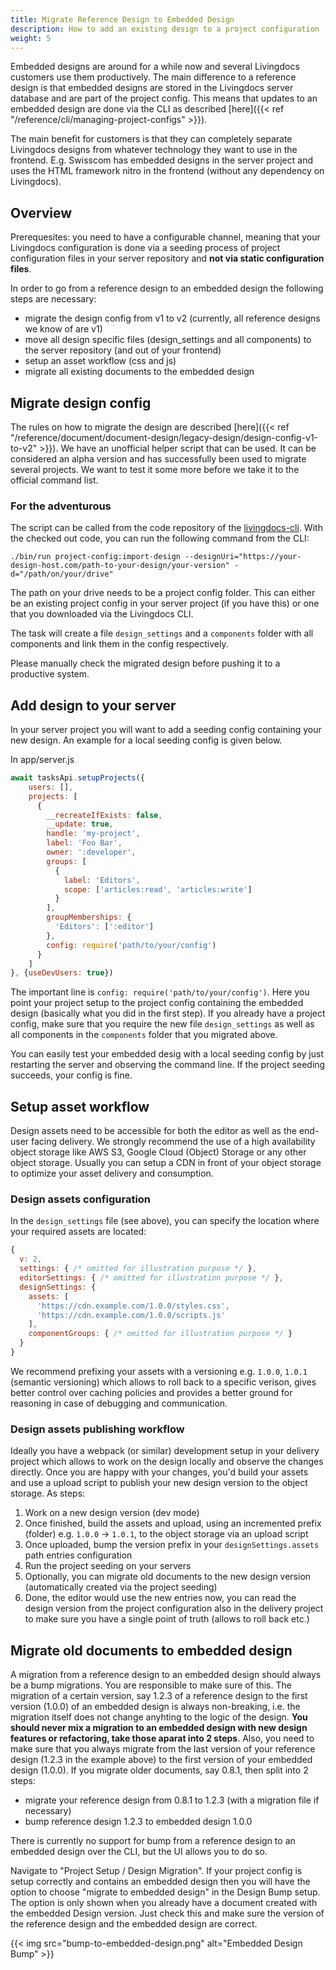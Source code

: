 ```yaml
---
title: Migrate Reference Design to Embedded Design
description: How to add an existing design to a project configuration
weight: 5
---
```


Embedded designs are around for a while now and several Livingdocs customers use them productively. The main difference to a reference design is that embedded designs are stored in the Livingdocs server database and are part of the project config. This means that updates to an embedded design are done via the CLI as described [here]({{< ref "/reference/cli/managing-project-configs" >}}).

The main benefit for customers is that they can completely separate Livingdocs designs from whatever technology they want to use in the frontend. E.g. Swisscom has embedded designs in the server project and uses the HTML framework nitro in the frontend (without any dependency on Livingdocs).

## Overview

Prerequesites: you need to have a configurable channel, meaning that your Livingdocs configuration is done via a seeding process of project configuration files in your server repository and **not via static configuration files**.

In order to go from a reference design to an embedded design the following steps are necessary:
- migrate the design config from v1 to v2 (currently, all reference designs we know of are v1)
- move all design specific files (design_settings and all components) to the server repository (and out of your frontend)
- setup an asset workflow (css and js)
- migrate all existing documents to the embedded design

## Migrate design config

The rules on how to migrate the design are described [here]({{< ref "/reference/document/document-design/legacy-design/design-config-v1-to-v2" >}}).
We have an unofficial helper script that can be used. It can be considered an alpha version and has successfully been used to migrate several projects. We want to test it some more before we take it to the official command list.

### For the adventurous

The script can be called from the code repository of the [livingdocs-cli](https://github.com/livingdocsIO/livingdocs-cli).
With the checked out code, you can run the following command from the CLI:
```
./bin/run project-config:import-design --designUri="https://your-design-host.com/path-to-your-design/your-version" -d="/path/on/your/drive"
```

The path on your drive needs to be a project config folder. This can either be an existing project config in your server project (if you have this) or one that you downloaded via the Livingdocs CLI.

The task will create a file `design_settings` and a `components` folder with all components and link them in the config respectively.

Please manually check the migrated design before pushing it to a productive system.
## Add design to your server

In your server project you will want to add a seeding config containing your new design. An example for a local seeding config is given below.

In app/server.js
```js
await tasksApi.setupProjects({
    users: [],
    projects: [
      {
        __recreateIfExists: false,
        __update: true,
        handle: 'my-project',
        label: 'Foo Bar',
        owner: ':developer',
        groups: [
          {
            label: 'Editors',
            scope: ['articles:read', 'articles:write']
          }
        ],
        groupMemberships: {
          'Editors': [':editor']
        },
        config: require('path/to/your/config')
      }
    ]
}, {useDevUsers: true})
```

The important line is `config: require('path/to/your/config')`. Here you point your project setup to the project config containing the embedded design (basically what you did in the first step).
If you already have a project config, make sure that you require the new file `design_settings` as well as all components in the `components` folder that you migrated above.

You can easily test your embedded desig with a local seeding config by just restarting the server and observing the command line. If the project seeding succeeds, your config is fine.

## Setup asset workflow

Design assets need to be accessible for both the editor as well as the end-user facing delivery. We strongly recommend the use of a high availability object storage like AWS S3, Google Cloud (Object) Storage or any other object storage. Usually you can setup a CDN in front of your object storage to optimize your asset delivery and consumption.

### Design assets configuration

In the `design_settings` file (see above), you can specify the location where your required assets are located:

```js
{
  v: 2,
  settings: { /* omitted for illustration purpose */ },
  editorSettings: { /* omitted for illustration purpose */ },
  designSettings: {
    assets: [
      'https://cdn.example.com/1.0.0/styles.css',
      'https://cdn.example.com/1.0.0/scripts.js'
    ],
    componentGroups: { /* omitted for illustration purpose */ }
  }
}
```

We recommend prefixing your assets with a versioning e.g. `1.0.0`, `1.0.1` (semantic versioning) which allows to roll back to a specific verison, gives better control over caching policies and provides a better ground for reasoning in case of debugging and communication.

### Design assets publishing workflow

Ideally you have a webpack (or similar) development setup in your delivery project which allows to work on the design locally and observe the changes directly. Once you are happy with your changes, you'd build your assets and use a upload script to publish your new design version to the object storage. As steps:

1. Work on a new design version (dev mode)
2. Once finished, build the assets and upload, using an incremented prefix (folder) e.g. `1.0.0` -> `1.0.1`, to the object storage via an upload script
3. Once uploaded, bump the version prefix in your `designSettings.assets` path entries configuration
4. Run the project seeding on your servers
5. Optionally, you can migrate old documents to the new design version (automatically created via the project seeding)
6. Done, the editor would use the new entries now, you can read the design version from the project configuration also in the delivery project to make sure you have a single point of truth (allows to roll back etc.)

## Migrate old documents to embedded design

A migration from a reference design to an embedded design should always be a bump migrations. You are responsible to make sure of this. The migration of a certain version, say 1.2.3 of a reference design to the first version (1.0.0) of an embedded design is always non-breaking, i.e. the migration itself does not change anyhting to the logic of the design. **You should never mix a migration to an embedded design with new design features or refactoring, take those aparat into 2 steps**.
Also, you need to make sure that you always migrate from the last version of your reference design (1.2.3 in the example above) to the first version of your embedded design (1.0.0). If you migrate older documents, say 0.8.1, then split into 2 steps:
- migrate your reference design from 0.8.1 to 1.2.3 (with a migration file if necessary)
- bump reference design 1.2.3 to embedded design 1.0.0

There is currently no support for bump from a reference design to an embedded design over the CLI, but the UI allows you to do so.

Navigate to "Project Setup / Design Migration". If your project config is setup correctly and contains an embedded design then you will have the option to choose "migrate to embedded design" in the Design Bump setup. The option is only shown when you already have a document created with the embedded Design version. Just check this and make sure the version of the reference design and the embedded design are correct.

{{< img src="bump-to-embedded-design.png" alt="Embedded Design Bump" >}}
